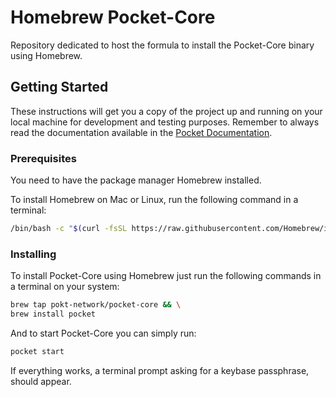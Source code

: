 # Homebrew Pocket-Core

Repository dedicated to host the formula to install the Pocket-Core binary using Homebrew.

## Getting Started

These instructions will get you a copy of the project up and running on your local machine for development and testing purposes. Remember to always read the documentation available in the [Pocket Documentation](https://docs.pokt.network/docs).

### Prerequisites

You need to have the package manager Homebrew installed.

To install Homebrew on Mac or Linux, run the following command in a terminal:

```bash
/bin/bash -c "$(curl -fsSL https://raw.githubusercontent.com/Homebrew/install/HEAD/install.sh)"
```

### Installing

To install Pocket-Core using Homebrew just run the following commands in a terminal on your system:

```bash
brew tap pokt-network/pocket-core && \
brew install pocket
```

And to start Pocket-Core you can simply run:

```bash
pocket start
```

If everything works, a terminal prompt asking for a keybase passphrase, should appear.
